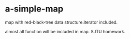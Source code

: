 # a-simple-map
map with red-black-tree data structure.iterator included.


almost all function will be included in map.
SJTU homework.
